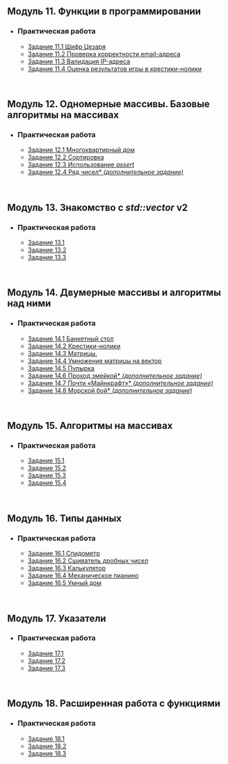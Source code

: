 
## **Модуль 11. Функции в программировании**
- ### **Практическая работа**
    - [Задание 11.1 Шифр Цезаря](Module-11/Task-1/src/main.cpp)
    - [Задание 11.2 Проверка корректности email-адреса](Module-11/Task-2/src/main.cpp)
    - [Задание 11.3 Валидация IP-адреса](Module-11/Task-3/src/main.cpp)
    - [Задание 11.4 Оценка результатов игры в крестики-нолики](Module-11/Task-4/src/main.cpp)

<br/>

## **Модуль 12. Одномерные массивы. Базовые алгоритмы на массивах**
- ### **Практическая работа**
    - [Задание 12.1 Многоквартирный дом](Module-12/Task-1/src/main.cpp)
    - [Задание 12.2 Сортировка](Module-12/Task-2/src/main.cpp)
    - [Задание 12.3 Использование *assert*](Module-12/Task-3/src/main.cpp)
    - [Задание 12.4 Ряд чисел\* *(дополнительное задание)*](Module-12/Task-4/src/main.cpp)

<br/>

## **Модуль 13. Знакомство с *std::vector* v2**
- ### **Практическая работа**
    - [Задание 13.1](Module-13/Task-1/src/main.cpp)
    - [Задание 13.2](Module-13/Task-2/src/main.cpp)
    - [Задание 13.3](Module-13/Task-3/src/main.cpp)

<br/>

## **Модуль 14. Двумерные массивы и алгоритмы над ними**
- ### **Практическая работа**
    - [Задание 14.1 Банкетный стол](Module-14/Task-1/src/main.cpp)
    - [Задание 14.2 Крестики-нолики](Module-14/Task-2/src/main.cpp)
    - [Задание 14.3 Матрицы.](Module-14/Task-3/src/main.cpp)
    - [Задание 14.4 Умножение матрицы на вектор](Module-14/Task-4/src/main.cpp)
    - [Задание 14.5 Пупырка](Module-14/Task-5/src/main.cpp)
    - [Задание 14.6 Проход змейкой\* *(дополнительное задание)*](Module-14/Task-6/src/main.cpp)
    - [Задание 14.7 Почти «Майнкрафт»\* *(дополнительное задание)*](Module-14/Task-7/src/main.cpp)
    - [Задание 14.8 Морской бой\* *(дополнительное задание)*](Module-14/Task-8/src/main.cpp)

<br/>

## **Модуль 15. Алгоритмы на массивах**
- ### **Практическая работа**
    - [Задание 15.1](Module-15/Task-1/src/main.cpp)
    - [Задание 15.2](Module-15/Task-2/src/main.cpp)
    - [Задание 15.3](Module-15/Task-3/src/main.cpp)
    - [Задание 15.4](Module-15/Task-4/src/main.cpp)

<br/>

## **Модуль 16. Типы данных**
- ### **Практическая работа**
    - [Задание 16.1 Спидометр](Module-16/Task-1/src/main.cpp)
    - [Задание 16.2 Сшиватель дробных чисел](Module-16/Task-2/src/main.cpp)
    - [Задание 16.3 Калькулятор](Module-16/Task-3/src/main.cpp)
    - [Задание 16.4 Механическое пианино](Module-16/Task-4/src/main.cpp)
    - [Задание 16.5 Умный дом](Module-16/Task-5/src/main.cpp)

<br/>

## **Модуль 17. Указатели**
- ### **Практическая работа**
    - [Задание 17.1](Module-17/Task-1/src/main.cpp)
    - [Задание 17.2](Module-17/Task-2/src/main.cpp)
    - [Задание 17.3](Module-17/Task-3/src/main.cpp)

<br/>

## **Модуль 18. Расширенная работа с функциями**
- ### **Практическая работа**
    - [Задание 18.1](Module-18/Task-1/src/main.cpp)
    - [Задание 18.2](Module-18/Task-2/src/main.cpp)
    - [Задание 18.3](Module-18/Task-3/src/main.cpp)
